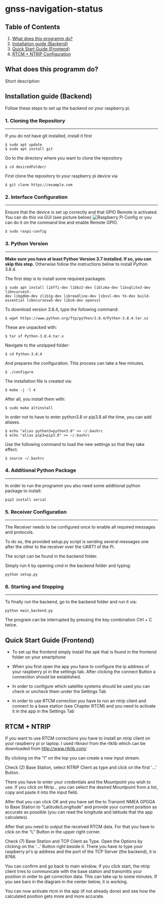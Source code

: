 # gnss-navigation-status

## Table of Contents
1. [What does this programm do?](#what-does-this-programm-do?)
2. [Installation guide (Backend)](#installation-guide-(backend))
3. [Quick Start Guide (Frontend)](#quick-start-guide-(frontend))
4. [RTCM + NTRIP Configuration](#rtcm-+-ntrip-configuration)

## What does this programm do?

Short description

## Installation guide (Backend)

Follow these steps to set up the backend on your raspberry pi.


### __1. Cloning the Repository__
***
If you do not have git installed, install it first
```
$ sudo apt update
$ sudo apt install git
```

Go to the directory where you want to clone the repository
```
$ cd desiredFolder/
```
First clone the repository to your raspberry pi device via
```
$ git clone https://example.com
```

### __2. Interface Configuration__
***
Ensure that the device is set up correctly and that GPIO Remote is activated.
You can do this via GUI (see picture below)
![Raspberry Pi Config](https://gpiozero.readthedocs.io/en/stable/_images/raspi-config.png) or you can do it on the command line and enable  Remote GPIO. 
``` 
$ sudo raspi-config 
```

### __3. Python Version__
***

__Make sure you have at least Python Version 3.7 installed. If so, you can skip this step.__
Otherwise follow the instructions below to install Python 3.8.4.


The first step is to install some required packages:
``` 
$ sudo apt install libffi-dev libbz2-dev liblzma-dev libsqlite3-dev libncurses5-
dev libgdbm-dev zlib1g-dev libreadline-dev libssl-dev tk-dev build-essential libncursesw5-dev libc6-dev openssl
```

To download version 3.8.4, type the following command:
``` 
$ wget https://www.python.org/ftp/python/3.8.4/Python-3.8.4.tar.xz
``` 

These are unpacked with:
``` 
$ tar xf Python-3.8.4.tar.x
``` 

Navigate to the unzipped folder:
``` 
$ cd Python-3.8.4
``` 

And prepares the configuration. This process can take a few minutes.
``` 
$ ./configure
``` 

The installation file is created via:
``` 
$ make -j -l 4
``` 

After all, you install them with:
``` 
$ sudo make altinstall
``` 

In order not to have to enter python3.8 or pip3.8 all the time, you can add aliases.
``` 
$ echo "alias python3=python3.8" >> ~/.bashrc
$ echo "alias pip3=pip3.8" >> ~/.bashrc
``` 

Use the following command to load the new settings so that they take effect.
``` 
$ source ~/.bashrc
``` 

### __4. Additional Python Package__
***
In order to run the programm you also need some additional python package to install:
```
pip3 install serial
```

### __5. Receiver Configuration__
***
The Receiver needs to be configured once to enable all required messages and protocols.


To do so, the provided setup.py script is sending several messages one after the other to the receiver over the UART1 of the Pi.


The script can be found in the backend folder.

Simply run it by opening cmd in the backend folder and typing:
```
python setup.py
```

### __6. Starting and Stopping__
***

To finally run the backend, go to the backend folder and run it via:
```
python main_backend.py
```

The program can be interrupted by pressing the key combination Ctrl + C twice.

## Quick Start Guide (Frontend)

* To set up the frontend simply install the apk that is found in the frontend folder on your smartphone

* When you first open the app you have to configure the ip address of your raspberry pi in the settings tab. After clicking the connect Button a connection should be established.

* In order to configure which satellite systems should be used you can check or uncheck them under the Settings Tab

* In order to use RTCM correction you have to run an ntrip client and connect to a base station (see Chapter RTCM) and you need to activate it in the app in the Settings Tab

## RTCM + NTRIP

If you want to use RTCM corrections you have to install an ntrip client on your raspberry pi or laptop. I used rtknavi from the rtklib which can be downloaded from http://www.rtklib.com/

By clicking on the "I" on the top you can create a new input stream.

Check (2) Base Station, select NTRIP Client as type and click on the first '...' Button.

There you have to enter your credentials and the Mountpoint you wish to use.
If you click on Ntrip... you can select the desired Mountpoint from a list, copy and paste it into the input field.

After that you can click OK and you have set the to Transmit NMEA GPGGA to Base Station to "Latitude/Longitude" and provide your current position as accurate as possible (you can read the longitude and latitude that the app calculates).

After that you need to output the received RTCM data. For that you have to click on the "L" Button in the upper right corner.

Check (7) Base Station and TCP Client as Type. Open the Options by clicking on the '...' Button right beside it.
There you have to type your raspberry pi's ip address and the port of the TCP Server (the backend), it is 8766.

You can confirm and go back to main window.
If you click start, the ntrip client tries to communicate with the base station and transmitts your position in order to get correction data. This can take up to some minutes. If you see bars in the diagram in the center below, it is working.

You can now activate rtcm in the app (if not already done) and see how the calculated position gets more and more accurate.